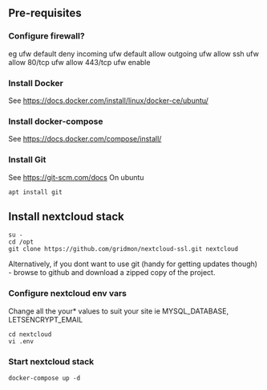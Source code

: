 ## Pre-requisites
### Configure firewall?
eg
    ufw default deny incoming
    ufw default allow outgoing
    ufw allow ssh
    ufw allow 80/tcp
    ufw allow 443/tcp
    ufw enable

### Install Docker
See https://docs.docker.com/install/linux/docker-ce/ubuntu/

### Install docker-compose
See https://docs.docker.com/compose/install/

### Install Git
See https://git-scm.com/docs
On ubuntu

    apt install git

## Install nextcloud stack

    su -
    cd /opt
    git clone https://github.com/gridmon/nextcloud-ssl.git nextcloud

Alternatively, if you dont want to use git (handy for getting updates though) - browse to github and download a zipped copy of the project.

### Configure nextcloud env vars
Change all the your* values to suit your site ie MYSQL_DATABASE, LETSENCRYPT_EMAIL

    cd nextcloud
    vi .env

### Start nextcloud stack
    docker-compose up -d

